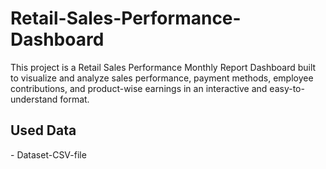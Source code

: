 # Retail-Sales-Performance-Dashboard
This project is a Retail Sales Performance Monthly Report Dashboard built to visualize and analyze sales performance, payment methods, employee contributions, and product-wise earnings in an interactive and easy-to-understand format.

## Used Data
-<a herf="https://github.com/AniruddhTiwari532/Retail-Sales-Performance-Dashboard/blob/main/retail_sales_project_data_large.csv"> Dataset-CSV-file </a>
